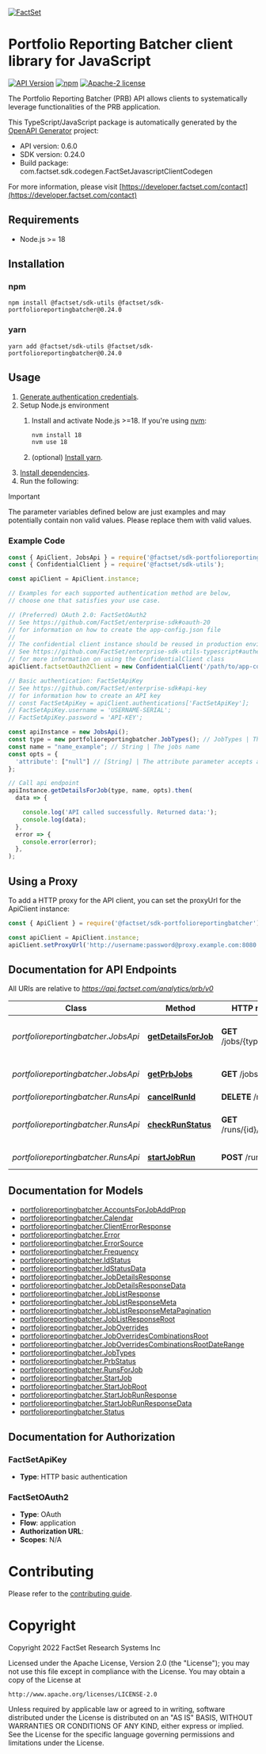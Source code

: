 [![FactSet](https://raw.githubusercontent.com/factset/enterprise-sdk/main/docs/images/factset-logo.svg)](https://www.factset.com)

# Portfolio Reporting Batcher client library for JavaScript

[![API Version](https://img.shields.io/badge/api-v0.6.0-blue)](https://developer.factset.com/api-catalog/portfolio-reporting-batcher-api)
[![npm](https://img.shields.io/badge/npm-v0.24.0-orange)](https://www.npmjs.com/package/@factset/sdk-portfolioreportingbatcher/v/0.24.0)
[![Apache-2 license](https://img.shields.io/badge/license-Apache2-brightgreen.svg)](https://www.apache.org/licenses/LICENSE-2.0)

The Portfolio Reporting Batcher (PRB) API allows clients to systematically leverage functionalities of the PRB application.

This TypeScript/JavaScript package is automatically generated by the [OpenAPI Generator](https://openapi-generator.tech) project:

- API version: 0.6.0
- SDK version: 0.24.0
- Build package: com.factset.sdk.codegen.FactSetJavascriptClientCodegen

For more information, please visit [https://developer.factset.com/contact](https://developer.factset.com/contact)

## Requirements

* Node.js >= 18

## Installation

### npm

```shell
npm install @factset/sdk-utils @factset/sdk-portfolioreportingbatcher@0.24.0
```

### yarn

```shell
yarn add @factset/sdk-utils @factset/sdk-portfolioreportingbatcher@0.24.0
```

## Usage

1. [Generate authentication credentials](../../../../README.md#authentication).
2. Setup Node.js environment
   1. Install and activate Node.js >=18. If you're using [nvm](https://github.com/nvm-sh/nvm):

      ```sh
      nvm install 18
      nvm use 18
      ```

   2. (optional) [Install yarn](https://yarnpkg.com/getting-started/install).
3. [Install dependencies](#installation).
4. Run the following:

> [!IMPORTANT]
> The parameter variables defined below are just examples and may potentially contain non valid values. Please replace them with valid values.

### Example Code


```javascript
const { ApiClient, JobsApi } = require('@factset/sdk-portfolioreportingbatcher');
const { ConfidentialClient } = require('@factset/sdk-utils');

const apiClient = ApiClient.instance;

// Examples for each supported authentication method are below,
// choose one that satisfies your use case.

// (Preferred) OAuth 2.0: FactSetOAuth2
// See https://github.com/FactSet/enterprise-sdk#oauth-20
// for information on how to create the app-config.json file
//
// The confidential client instance should be reused in production environments.
// See https://github.com/FactSet/enterprise-sdk-utils-typescript#authentication
// for more information on using the ConfidentialClient class
apiClient.factsetOauth2Client = new ConfidentialClient('/path/to/app-config.json');

// Basic authentication: FactSetApiKey
// See https://github.com/FactSet/enterprise-sdk#api-key
// for information how to create an API key
// const FactSetApiKey = apiClient.authentications['FactSetApiKey'];
// FactSetApiKey.username = 'USERNAME-SERIAL';
// FactSetApiKey.password = 'API-KEY';

const apiInstance = new JobsApi();
const type = new portfolioreportingbatcher.JobTypes(); // JobTypes | The jobs type
const name = "name_example"; // String | The jobs name
const opts = {
  'attribute': ["null"] // [String] | The attribute parameter accepts a list of the given enums, separated by commas. Each of them returns the respective data associated with the job. Runs returns the run history of the job.
};

// Call api endpoint
apiInstance.getDetailsForJob(type, name, opts).then(
  data => {

    console.log('API called successfully. Returned data:');
    console.log(data);
  },
  error => {
    console.error(error);
  },
);

```


## Using a Proxy

To add a HTTP proxy for the API client, you can set the proxyUrl for the ApiClient instance:

```javascript
const { ApiClient } = require('@factset/sdk-portfolioreportingbatcher');

const apiClient = ApiClient.instance;
apiClient.setProxyUrl('http://username:password@proxy.example.com:8080');
```

## Documentation for API Endpoints

All URIs are relative to *https://api.factset.com/analytics/prb/v0*

Class | Method | HTTP request | Description
------------ | ------------- | ------------- | -------------
*portfolioreportingbatcher.JobsApi* | [**getDetailsForJob**](docs/JobsApi.md#getDetailsForJob) | **GET** /jobs/{type}/{name} | Get details for the given PRB job
*portfolioreportingbatcher.JobsApi* | [**getPrbJobs**](docs/JobsApi.md#getPrbJobs) | **GET** /jobs | Get a list of existing jobs
*portfolioreportingbatcher.RunsApi* | [**cancelRunId**](docs/RunsApi.md#cancelRunId) | **DELETE** /runs/{id} | cancel runs
*portfolioreportingbatcher.RunsApi* | [**checkRunStatus**](docs/RunsApi.md#checkRunStatus) | **GET** /runs/{id}/status | check the status for a particular run ID
*portfolioreportingbatcher.RunsApi* | [**startJobRun**](docs/RunsApi.md#startJobRun) | **POST** /runs | trigger PRB jobs


## Documentation for Models

 - [portfolioreportingbatcher.AccountsForJobAddProp](docs/AccountsForJobAddProp.md)
 - [portfolioreportingbatcher.Calendar](docs/Calendar.md)
 - [portfolioreportingbatcher.ClientErrorResponse](docs/ClientErrorResponse.md)
 - [portfolioreportingbatcher.Error](docs/Error.md)
 - [portfolioreportingbatcher.ErrorSource](docs/ErrorSource.md)
 - [portfolioreportingbatcher.Frequency](docs/Frequency.md)
 - [portfolioreportingbatcher.IdStatus](docs/IdStatus.md)
 - [portfolioreportingbatcher.IdStatusData](docs/IdStatusData.md)
 - [portfolioreportingbatcher.JobDetailsResponse](docs/JobDetailsResponse.md)
 - [portfolioreportingbatcher.JobDetailsResponseData](docs/JobDetailsResponseData.md)
 - [portfolioreportingbatcher.JobListResponse](docs/JobListResponse.md)
 - [portfolioreportingbatcher.JobListResponseMeta](docs/JobListResponseMeta.md)
 - [portfolioreportingbatcher.JobListResponseMetaPagination](docs/JobListResponseMetaPagination.md)
 - [portfolioreportingbatcher.JobListResponseRoot](docs/JobListResponseRoot.md)
 - [portfolioreportingbatcher.JobOverrides](docs/JobOverrides.md)
 - [portfolioreportingbatcher.JobOverridesCombinationsRoot](docs/JobOverridesCombinationsRoot.md)
 - [portfolioreportingbatcher.JobOverridesCombinationsRootDateRange](docs/JobOverridesCombinationsRootDateRange.md)
 - [portfolioreportingbatcher.JobTypes](docs/JobTypes.md)
 - [portfolioreportingbatcher.PrbStatus](docs/PrbStatus.md)
 - [portfolioreportingbatcher.RunsForJob](docs/RunsForJob.md)
 - [portfolioreportingbatcher.StartJob](docs/StartJob.md)
 - [portfolioreportingbatcher.StartJobRoot](docs/StartJobRoot.md)
 - [portfolioreportingbatcher.StartJobRunResponse](docs/StartJobRunResponse.md)
 - [portfolioreportingbatcher.StartJobRunResponseData](docs/StartJobRunResponseData.md)
 - [portfolioreportingbatcher.Status](docs/Status.md)


## Documentation for Authorization



### FactSetApiKey

- **Type**: HTTP basic authentication



### FactSetOAuth2


- **Type**: OAuth
- **Flow**: application
- **Authorization URL**: 
- **Scopes**: N/A


# Contributing

Please refer to the [contributing guide](../../../../CONTRIBUTING.md).

# Copyright

Copyright 2022 FactSet Research Systems Inc

Licensed under the Apache License, Version 2.0 (the "License");
you may not use this file except in compliance with the License.
You may obtain a copy of the License at

    http://www.apache.org/licenses/LICENSE-2.0

Unless required by applicable law or agreed to in writing, software
distributed under the License is distributed on an "AS IS" BASIS,
WITHOUT WARRANTIES OR CONDITIONS OF ANY KIND, either express or implied.
See the License for the specific language governing permissions and
limitations under the License.

